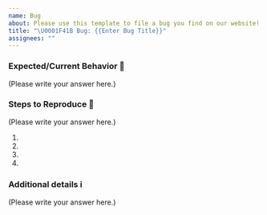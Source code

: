 ```yaml
---
name: Bug
about: Please use this template to file a bug you find on our website!
title: "\U0001F41B Bug: {{Enter Bug Title}}"
assignees: ""
---
```


### Expected/Current Behavior 🧭

<!--- A description of what should happen and what happens instead. -->

(Please write your answer here.)

### Steps to Reproduce 🔢

<!--- An unambiguous set of steps to reproduce this bug, or a link to a video recording of the bug ocurring. -->

(Please write your answer here.)

1.
2.
3.
4.

### Additional details ℹ️

<!--
  Is there anything else you can add about this bug?
  You might want to link to related issues here, if you haven't already.
-->

(Please write your answer here.)
